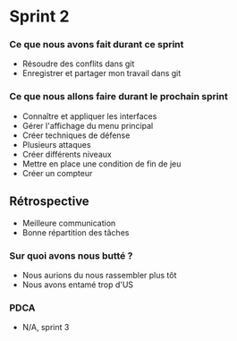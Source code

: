 # Sprint 2

### Ce que nous avons fait durant ce sprint
- Résoudre des conflits dans git
- Enregistrer et partager mon travail dans git

### Ce que nous allons faire durant le prochain sprint
- Connaître et appliquer les interfaces
- Gérer l'affichage du menu principal
- Créer techniques de défense
- Plusieurs attaques
- Créer différents niveaux
- Mettre en place une condition de fin de jeu
- Créer un compteur

## Rétrospective
- Meilleure communication 
- Bonne répartition des tâches

### Sur quoi avons nous butté ?
* Nous aurions du nous rassembler plus tôt
* Nous avons entamé trop d'US

### PDCA
* N/A, sprint 3